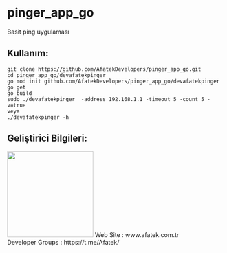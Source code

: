 # pinger_app_go

Basit ping uygulaması

## Kullanım:

```
git clone https://github.com/AfatekDevelopers/pinger_app_go.git
cd pinger_app_go/devafatekpinger
go mod init github.com/AfatekDevelopers/pinger_app_go/devafatekpinger
go get
go build
sudo ./devafatekpinger  -address 192.168.1.1 -timeout 5 -count 5 -v=true
veya
./devafatekpinger -h
```

## Geliştirici Bilgileri:
<img src="https://github.com/AfatekDevelopers/companyfiles/blob/master/afatek-logo.png?raw=true" width="200"/>
Web Site        : www.afatek.com.tr <br />
Developer Groups : https://t.me/Afatek/ <br />